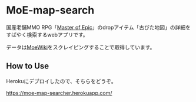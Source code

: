 # MoE-map-search
国産老舗MMO RPG「[Master of Epic](https://moepic.com/)」のdropアイテム「古びた地図」の詳細をすばやく検索するwebアプリです。

データは[MoeWiki](http://moewiki.usamimi.info/)をスクレイピングすることで取得しています。

## How to Use
Herokuにデプロイしたので、そちらをどうぞ。

https://moe-map-searcher.herokuapp.com/
